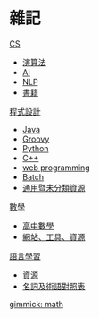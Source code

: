 # 雜記

[CS]()

* [演算法](CS/algorithm.md)
* [AI](CS/AI.md)
* [NLP](CS/NLP.md)
* [書籍](CS/book.md)

[程式設計]()

* [Java](programming/Java.md)
* [Groovy](programming/Groovy.md)
* [Python](programming/Python.md)
* [C++](programming/C++.md)
* [web programming](programming/webProgramming.md)
* [Batch](programming/batch.md)
* [通用暨未分類資源](programming/miscellaneous.md)

[數學]()

* [高中數學](math/preCollege.md)
* [網站、工具、資源](math/siteToolRes.md)

[語言學習]()

* [資源](language/lanResource.md)
* [名詞及術語對照表](language/terms.md)

[gimmick: math]()